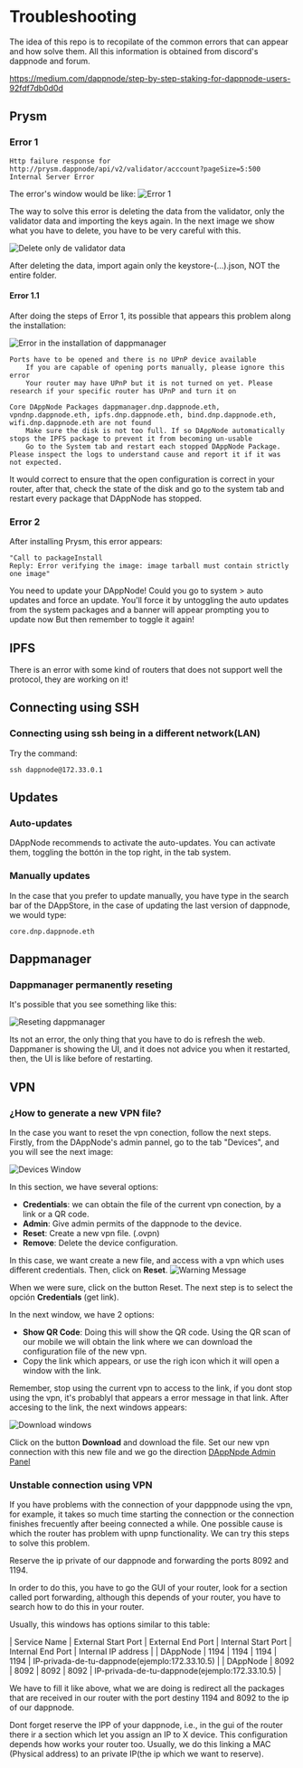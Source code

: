 # Troubleshooting

The idea of this repo is to recopilate of the common errors that can appear and how solve them. All this information is obtained from discord's dappnode and forum.

https://medium.com/dappnode/step-by-step-staking-for-dappnode-users-92fdf7db0d0d

## Prysm 


### Error 1

~~~
Http failure response for
http://prysm.dappnode/api/v2/validator/acccount?pageSize=5:500 
Internal Server Error
~~~

The error's window would be like:
![Error 1](../img/error_prysm_1.png "Prysm Error 1")

The way to solve this error is deleting the data from the validator, only the validator data and importing the keys again. In the next image we show what you have to delete, you have to be very careful with this.

![Delete only de validator data](../img/error_prysm_1_2.png "Prysm Error 1")

After deleting the data, import again only the keystore-(...).json, NOT the entire folder.

#### Error 1.1

After doing the steps of Error 1, its possible that appears this problem along the installation:

![Error in the installation of dappmanager](../img/error_prysm_1_2.png "Prysm Error 1.1")

~~~
Ports have to be opened and there is no UPnP device available
    If you are capable of opening ports manually, please ignore this error
    Your router may have UPnP but it is not turned on yet. Please research if your specific router has UPnP and turn it on

Core DAppNode Packages dappmanager.dnp.dappnode.eth, vpndnp.dappnode.eth, ipfs.dnp.dappnode.eth, bind.dnp.dappnode.eth, wifi.dnp.dappnode.eth are not found
    Make sure the disk is not too full. If so DAppNode automatically stops the IPFS package to prevent it from becoming un-usable
    Go to the System tab and restart each stopped DAppNode Package. Please inspect the logs to understand cause and report it if it was not expected.
~~~

It would correct to ensure that the open configuration is correct in your router, after that, check the state of the disk and go to the system tab and restart every package that DAppNode has stopped.

### Error 2

After installing Prysm, this error appears: 

~~~
"Call to packageInstall
Reply: Error verifying the image: image tarball must contain strictly one image"
~~~

You need to update your DAppNode! Could you go to system > auto updates and force an update.
You'll force it by untoggling the auto updates from the system packages and a banner will appear prompting you to update now
But then remember to toggle it again!


## IPFS

There is an error with some kind of routers that does not support well the protocol, they are working on it!


## Connecting using SSH

### Connecting using ssh being in a different network(LAN)

Try the command:

~~~
ssh dappnode@172.33.0.1
~~~

## Updates


### Auto-updates

DAppNode recommends to activate the auto-updates. You can activate them, toggling the bottón in the top right, in the tab system.


### Manually updates

In the case that you prefer to update manually, you have type in the search bar of the DAppStore, in the case of updating the last version of dappnode, we would type:

~~~
core.dnp.dappnode.eth
~~~

## Dappmanager

### Dappmanager permanently reseting

It's possible that you see something like this:

![Reseting dappmanager](../img/dappmannager_reseting.jpg "Reseting")

Its not an error, the only thing that you have to do is refresh the web. Dappmaner is showing the UI, and it does not advice you when it restarted, then, the UI is like before of restarting.


## VPN

### ¿How to generate a new VPN file?

In the case you want to reset the vpn conection, follow the next steps. Firstly, from the DAppNode's admin pannel, go to the tab "Devices", and you will see the next image:

![Devices Window](../img/creating_vpn_1.png " ")

In this section, we have several options:

* **Credentials**: we can obtain the file of the current vpn conection, by a link or a QR code.
* **Admin**: Give admin permits of the dappnode to the device.
* **Reset**: Create a new vpn file. (.ovpn)
* **Remove**: Delete the device configuration.

In this case, we want create a new file, and access with a vpn which uses different credentials. Then, click on **Reset**.
![Warning Message](../img/creating_vpn_2.png " ")

When we were sure, click on the button Reset. The next step is to select the opción **Credentials** (get link).

In the next window, we have 2 options:

* **Show QR Code**: Doing this will show the QR code. Using the QR scan of our mobile we will obtain the link where we can download the configuration file of the new vpn.
* Copy the link which appears, or use the righ icon which it will open a window with the link.

Remember, stop using the current vpn to access to the link, if you dont stop using the vpn, it's probablyl that appears a error message in that link. After accesing to the link, the next windows appears:


![Download windows](../img/creating_vpn_3.png " ")

Click on the button **Download** and download the file. Set our new vpn connection with this new file and we go the direction [DAppNpde Admin Panel](http://my.dappnode/#/dashboard)


### Unstable connection using VPN

If you have problems with the connection of your dapppnode using the vpn, for example, it takes so much time starting the connection or the connection finishes frecuently after beeing connected a while. One possible cause is which the router has problem with upnp functionality. We can try this steps to solve this problem.

Reserve the ip private of our dappnode and forwarding the ports 8092 and 1194.

In order to do this, you have to go the GUI of your router, look for a section called port forwarding, although this depends of your router, you have to search how to do this in your router.

Usually, this windows has options similar to this table:

| Service Name | External Start Port | External End Port | Internal Start Port | Internal End Port | Internal IP address |
| DAppNode | 1194 | 1194 | 1194 | 1194 | IP-privada-de-tu-dappnode(ejemplo:172.33.10.5) |
| DAppNode | 8092 | 8092 | 8092 | 8092 | IP-privada-de-tu-dappnode(ejemplo:172.33.10.5) |

We have to fill it like above, what we are doing is redirect all the packages that are received in our router with the port destiny 1194 and 8092 to the ip of our dappnode.

Dont forget reserve the IPP of your dappnode, i.e., in the gui of the router there ir a section which let you assign an IP to X device. This configuration depends how works your router too. Usually, we do this linking a MAC (Physical address) to an private IP(the ip which we want to reserve).